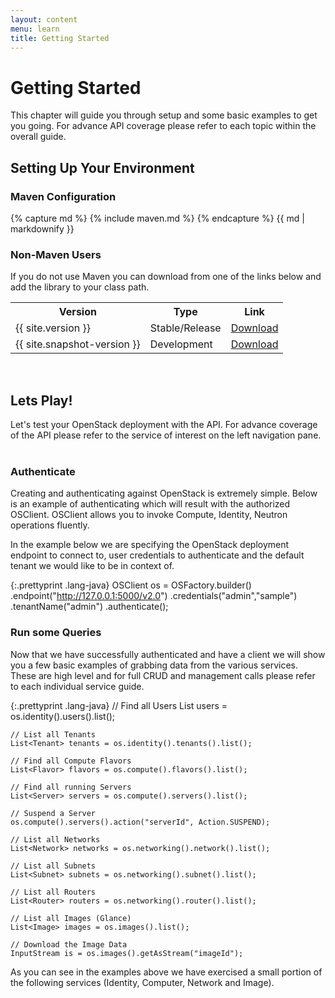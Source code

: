 ```yaml
---
layout: content
menu: learn
title: Getting Started
---
```


# Getting Started

This chapter will guide you through setup and some basic examples to get you going.  For advance API coverage please refer to each topic within the overall guide.

## Setting Up Your Environment

### Maven Configuration

{% capture md %}
{% include maven.md %}
{% endcapture %}
{{ md | markdownify }}

### Non-Maven Users

If you do not use Maven you can download from one of the links below and add the library to your class path.

<table class="table table-striped">
  <tr><th><strong>Version</strong></th><th><strong>Type</strong></th><th><strong>Link</strong></th></tr>
  <tr><td>{{ site.version }}</td><td>Stable/Release</td><td><a class="btn btn-success btn-small" href="/downloads/openstack4j-{{ site.version }}.jar" target="_blank">Download</a></td></tr>
  <tr><td>{{ site.snapshot-version }}</td><td>Development</td><td><a class="btn btn-warning btn-small" href="/downloads/openstack4j-{{ site.snapshot-version }}.jar" target="_blank">Download</a></td></tr>
</table>
<br>

## Lets Play!

Let's test your OpenStack deployment with the API.  For advance coverage of the API please refer to the service of interest on the left navigation pane.
<br><br>

### Authenticate

Creating and authenticating against OpenStack is extremely simple. Below is an example of authenticating which will result with the authorized OSClient. OSClient allows you to invoke Compute, Identity, Neutron operations fluently.

In the example below we are specifying the OpenStack deployment endpoint to connect to, user credentials to authenticate and the default tenant we would like to be in context of.
<br>

{:.prettyprint .lang-java}
	OSClient os = OSFactory.builder()
	                       .endpoint("http://127.0.0.1:5000/v2.0")
	                       .credentials("admin","sample")
	                       .tenantName("admin")
	                       .authenticate();
						

### Run some Queries

Now that we have successfully authenticated and have a client we will show you a few basic examples of grabbing data from the various services.  These are high level and for full CRUD and management calls please refer to each individual service guide.

{:.prettyprint .lang-java}
	// Find all Users
	List<User> users = os.identity().users().list();
	
	// List all Tenants
	List<Tenant> tenants = os.identity().tenants().list();
	
	// Find all Compute Flavors
	List<Flavor> flavors = os.compute().flavors().list();
	
	// Find all running Servers
	List<Server> servers = os.compute().servers().list();
	
	// Suspend a Server
	os.compute().servers().action("serverId", Action.SUSPEND);
	
	// List all Networks
	List<Network> networks = os.networking().network().list();
	
	// List all Subnets
	List<Subnet> subnets = os.networking().subnet().list();
	
	// List all Routers
	List<Router> routers = os.networking().router().list();
	
	// List all Images (Glance)
	List<Image> images = os.images().list();
	
	// Download the Image Data
	InputStream is = os.images().getAsStream("imageId");

As you can see in the examples above we have exercised a small portion of the following services (Identity, Computer, Network and Image).